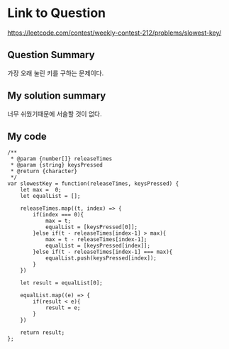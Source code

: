 # Link to Question
https://leetcode.com/contest/weekly-contest-212/problems/slowest-key/

## Question Summary
가장 오래 눌린 키를 구하는 문제이다.
## My solution summary
너무 쉬웠기때문에 서술할 것이 없다. 

## My code
```
/**
 * @param {number[]} releaseTimes
 * @param {string} keysPressed
 * @return {character}
 */
var slowestKey = function(releaseTimes, keysPressed) {
    let max =  0;
    let equalList = [];
    
    releaseTimes.map((t, index) => {
        if(index === 0){
            max = t;
            equalList = [keysPressed[0]];
        }else if(t - releaseTimes[index-1] > max){
            max = t - releaseTimes[index-1];
            equalList = [keysPressed[index]];
        }else if(t - releaseTimes[index-1] === max){
            equalList.push(keysPressed[index]);
        }
    })
    
    let result = equalList[0];
    
    equalList.map((e) => {
        if(result < e){
            result = e;
        }
    })
    
    return result; 
};
```
